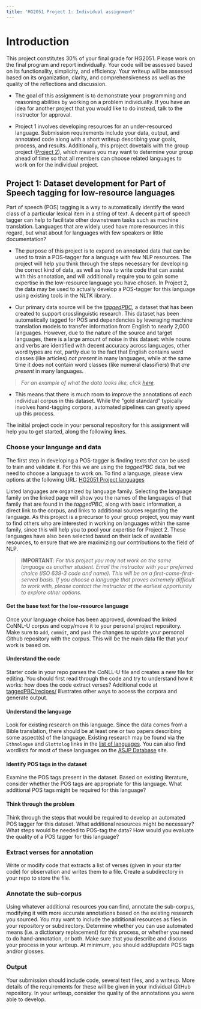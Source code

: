 ```yaml
---
title: 'HG2051 Project 1: Individual assignment'
---
```


# Introduction

This project constitutes 30% of your final grade for HG2051. Please work on the final program and report individually. Your code will be assessed based on its functionality, simplicity, and efficiency. Your writeup will be assessed based on its organization, clarity, and comprehensiveness as well as the quality of the reflections and discussion.

*   The goal of this assignment is to demonstrate your programming and reasoning abilities by working on a problem individually. If you have an idea for another project that you would like to do instead, talk to the instructor for approval.

*   Project 1 involves developing resources for an under-resourced language. Submission requirements include your data, output, and annotated code along with a short writeup describing your goals, process, and results. Additionally, this project dovetails with the group project ([Project 2](project2)), which means you may want to determine your group ahead of time so that all members can choose related languages to work on for the individual project.


## Project 1: Dataset development for Part of Speech tagging for low-resource languages

Part of speech (POS) tagging is a way to automatically identify the word class of a particular lexical item in a string of text. A decent part of speech tagger can help to facilitate other downstream tasks such as machine translation. Languages that are widely used have more resources in this regard, but what about for languages with few speakers or little documentation?

* The purpose of this project is to expand on annotated data that can be used to train a POS-tagger for a language with few NLP resources. The project will help you think through the steps necessary for developing the correct kind of data, as well as how to write code that can assist with this annotation, and will additionally require you to gain some expertise in the low-resource language you have chosen. In Project 2, the data may be used to actually develop a POS-tagger for this language using existing tools in the NLTK library.

* Our primary data source will be the *[taggedPBC](https://github.com/lingdoc/taggedPBC/)*, a dataset that has been created to support crosslinguistic research. This dataset has been automatically tagged for POS and dependencies by leveraging machine translation models to transfer information from English to nearly 2,000 languages. However, due to the nature of the source and target languages, there is a large amount of noise in this dataset: while nouns and verbs are identified with decent accuracy across languages, other word types are not, partly due to the fact that English contains word classes (like articles) *not present* in many languages, while at the same time it does not contain word classes (like numeral classifiers) that *are present* in many languages.

> *For an example of what the data looks like, click [here](https://github.com/lingdoc/taggedPBC/blob/main/corpora/conllu/nyb-eng-tagged-nyb-x-bible_parsed.conllu).*

* This means that there is much room to improve the annotations of each individual corpus in this dataset. While the "gold standard" typically involves hand-tagging corpora, automated pipelines can greatly speed up this process.

The initial project code in your personal repository for this assignment will help you to get started, along the following lines.

### Choose your language and data

The first step in developing a POS-tagger is finding texts that can be used to train and validate it. For this we are using the *taggedPBC* data, but we need to choose a language to work on. To find a language, please view options at the following URL: [HG2051 Project languages](project_lgs_HG2051)

Listed languages are organized by language family. Selecting the language family on the linked page will show you the names of the languages of that family that are found in the *taggedPBC*, along with basic information, a direct link to the corpus, and links to additional sources regarding the language. As this project is a precursor to your group project, you may want to find others who are interested in working on languages within the same family, since this will help you to pool your expertise for Project 2. These languages have also been selected based on their lack of available resources, to ensure that we are maximizing our contributions to the field of NLP.

> **IMPORTANT**: *For this project you may not work on the same language as another student. Email the instructor with your preferred choice (ISO 639-3 code and name). This will be on a first-come-first-served basis. If you choose a language that proves extremely difficult to work with, please contact the instructor at the earliest opportunity to explore other options.*

#### Get the base text for the low-resource language

Once your language choice has been approved, download the linked CoNNL-U corpus and copy/move it to your personal project repository. Make sure to `add`, `commit`, and `push` the changes to update your personal Github repository with the corpus. This will be the main data file that your work is based on.

#### Understand the code

Starter code in your repo parses the CoNLL-U file and creates a new file for editing. You should first read through the code and try to understand how it works: how does the code extract verses? Additional code at [taggedPBC/recipes/](https://github.com/lingdoc/taggedPBC/tree/main/recipes) illustrates other ways to access the corpora and generate output.

#### Understand the language

Look for existing research on this language. Since the data comes from a Bible translation, there should be at least one or two papers describing some aspect(s) of the language. Existing research may be found via the `Ethnologue` and `Glottolog` links in the [list of languages](project_lgs_HG2051). You can also find wordlists for most of these languages on the [ASJP Database](https://asjp.clld.org) site.

#### Identify POS tags in the dataset

Examine the POS tags present in the dataset. Based on existing literature, consider whether the POS tags are appropriate for this language. What additional POS tags might be required for this language?

#### Think through the problem

Think through the steps that would be required to develop an automated POS tagger for this dataset. What additional resources might be necessary? What steps would be needed to POS-tag the data? How would you evaluate the quality of a POS tagger for this language?

### Extract verses for annotation

Write or modify code that extracts a list of verses (given in your starter code) for observation and writes them to a file. Create a subdirectory in your repo to store the file.

### Annotate the sub-corpus

Using whatever additional resources you can find, annotate the sub-corpus, modifying it with more accurate annotations based on the existing research you sourced. You may want to include the additional resources as files in your repository or subdirectory. Determine whether you can use automated means (i.e. a dictionary replacement) for this process, or whether you need to do hand-annotation, or both. Make sure that you describe and discuss your process in your writeup. At minimum, you should add/update POS tags and/or glosses.

### Output

Your submission should include code, several text files, and a writeup. More details of the requirements for these will be given in your individual GitHub repository. In your writeup, consider the quality of the annotations you were able to develop.
